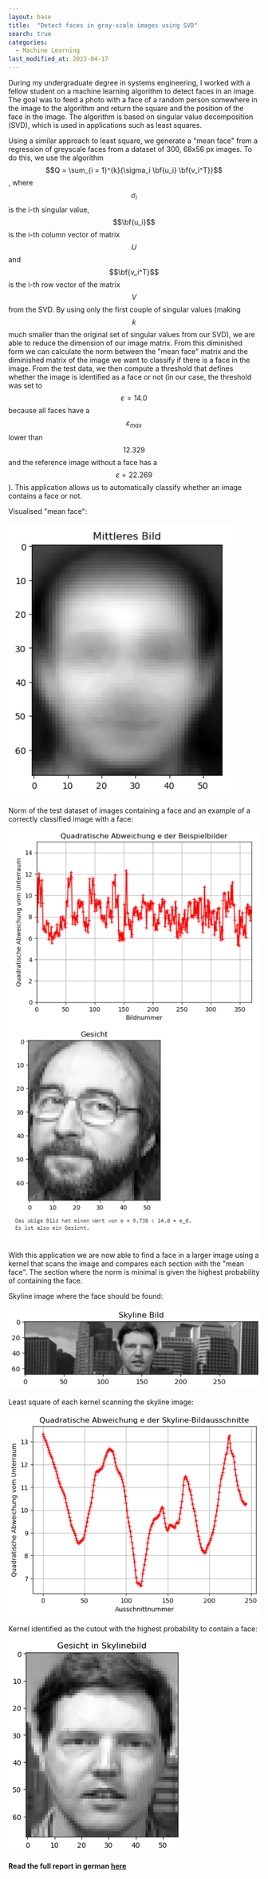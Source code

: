 ```yaml
---
layout: base
title:  "Detect faces in gray-scale images using SVD"
search: true
categories: 
  - Machine Learning
last_modified_at: 2023-04-17
---
```


During my undergraduate degree in systems engineering, I worked with a fellow student on a machine learning algorithm to detect faces in an image. The goal was to feed a photo with a face of a random person somewhere in the image to the algorithm and return the square and the position of the face in the image. The algorithm is based on singular value decomposition (SVD), which is used in applications such as least squares. 

Using a similar approach to least square, we generate a "mean face" from a regression of greyscale faces from a dataset of 300, 68x56 px images. To do this, we use the algorithm $$Q = \sum_{i = 1}^{k}{\sigma_i \bf{u_i} \bf{v_i^T}}$$, where $$\sigma_i$$ is the i-th singular value, $$\bf{u_i}$$ is the i-th column vector of matrix $$U$$ and $$\bf{v_i^T}$$ is the i-th row vector of the matrix $$V$$ from the SVD. By using only the first couple of singular values (making $$k$$ much smaller than the original set of singular values from our SVD), we are able to reduce the dimension of our image matrix. From this diminished form we can calculate the norm between the "mean face" matrix and the diminished matrix of the image we want to classify if there is a face in the image. From the test data, we then compute a threshold that defines whether the image is identified as a face or not (in our case, the threshold was set to $$\varepsilon = 14.0$$ because all faces have a $$\varepsilon_{max}$$ lower than $$12.329$$ and the reference image without a face has a $$\varepsilon = 22.269$$). This application allows us to automatically classify whether an image contains a face or not.

Visualised "mean face":

![MiddleFace](/assets/image/findeFaces/middle.png)

Norm of the test dataset of images containing a face and an example of a correctly classified image with a face:

![Norm](/assets/image/findeFaces/IdentifiedFace.png)

With this application we are now able to find a face in a larger image using a kernel that scans the image and compares each section with the "mean face". The section where the norm is minimal is given the highest probability of containing the face.

Skyline image where the face should be found:

![Skyline](/assets/image/findeFaces/Skylinebild.png)

Least square of each kernel scanning the skyline image:

![LeastSquare](/assets/image/findeFaces/QuadratischeAbweichung.png)

Kernel identified as the cutout with the highest probability to contain a face:

![FoundImage](/assets/image/findeFaces/foundFace.png)

**Read the full report in german [here](/assets/pdf/Projekt17_GruppeD.pdf)**



